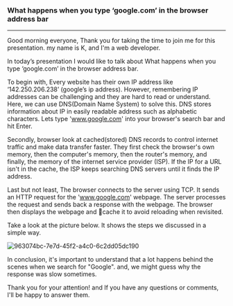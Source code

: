 ### What happens when you type ‘google.com’ in the browser address bar

---

Good morning everyone, Thank you for taking the time to join me for this presentation.
my name is K, and I'm a web developer.

In today’s presentation I would like to talk about What happens when you type ‘google.com’ in the browser address bar.

To begin with, Every website has their own IP address like ‘142.250.206.238’ (google’s ip address).
However, remembering IP addresses can be challenging and they are hard to read or understand.
Here, we can use DNS(Domain Name System) to solve this. DNS stores information about IP in easily readable address such as alphabetic characters.
Lets type 'www.google.com' into your browser's search bar and hit Enter.

Secondly, browser look at cached(stored) DNS records to control internet traffic and make data transfer faster. They first check the browser's own memory, then the computer's memory, then the router's memory, and finally, the memory of the internet service provider (ISP).
If the IP for a URL isn't in the cache, the ISP keeps searching DNS servers until it finds the IP address.

Last but not least, The browser connects to the server using TCP. It sends an HTTP request for the 'www.google.com' webpage. The server processes the request and sends back a response with the webpage. The browser then displays the webpage and cache it to avoid reloading when revisited.

Take a look at the picture below. It shows the steps we discussed in a simple way.

![963074bc-7e7d-45f2-a4c0-6c2dd05dc190](https://github.com/devlkhkr/TIL/assets/84236655/d1c1d1c0-3425-43f6-9b28-21d5d29d3cee)

In conclusion, it's important to understand that a lot happens behind the scenes when we search for "Google". and, we might guess why the response was slow sometimes.

Thank you for your attention! and If you have any questions or comments, I'll be happy to answer them.
